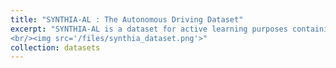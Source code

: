 ```yaml
---
title: "SYNTHIA-AL : The Autonomous Driving Dataset"
excerpt: "SYNTHIA-AL is a dataset for active learning purposes containing video streams generated at 25 FPS. The classes considered in this dataset are void, sky, car, pedestrian, bycicle, building, road, sidewalk, fence, vegetation, traffic sign, lanemarking, and traffic light. The provided ground truth includes instance segmentation, 2D bounding boxes, 3D bounding boxes and depth information! For further details, please consult the following <a href='http://synthia-dataset.cvc.uab.es/SYNTHIA-AL/Readme.txt'>README</a>. <a href='http://synthia-dataset.net/downloads/'> LINK TO DATASET</a>
<br/><img src='/files/synthia_dataset.png'>"
collection: datasets
---
```

